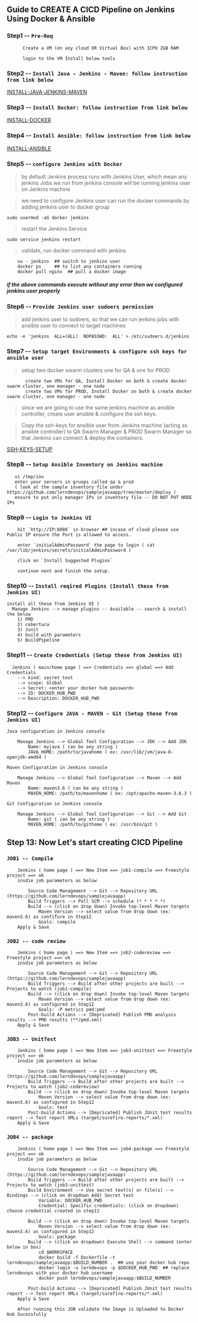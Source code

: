 ## Guide to CREATE A CICD Pipeline on Jenkins Using Docker & Ansible

### Step1 -- `Pre-Req`

```
      Create a VM (on any cloud OR Virtual Box) with 1CPU 2GB RAM

      login to the VM Install below tools
```
### Step2 -- `Install Java - Jenkins - Maven: follow instruction from link below`

   [INSTALL-JAVA-JENKINS-MAVEN](https://github.com/lerndevops/labs/blob/master/jenkins/Install-Java-Jenkins-ubuntu.txt)

### Step3 -- `Install Docker: follow instruction from link below`
    
   [INSTALL-DOCKER](https://github.com/lerndevops/labs/blob/master/docker/install/Install-Docker-manual.txt)

### Step4 -- `Install Ansible: follow instruction from link below`

   [INSTALL-ANSIBLE](https://github.com/lerndevops/labs/blob/master/ansible/install/InsallAnsible.txt)

### Step5 -- `configure Jenkins with Docker` 

> by default Jenkins process runs with Jenkins User, which mean any jenkins Jobs we run from jenkins console will be running jenkins user on Jenkins machine

> we need to configure Jenkins user can run the docker commands by adding jenkins user to docker group

    sudo usermod -aG docker jenkins
			    
> restart the Jenkins Service  

    sudo service jenkins restart
			   
> validate, run docker command with jenkins
```
	su - jenkins  ## switch to jenkins user
	docker ps     ## to list any containers running
	docker pull nginx  ## pull a docker image 
```

##### if the above commands execute without any error then we configured jenkins user properly 

### Step6 -- `Provide Jenkins user sudoers permission`
 
> add jenkins user to sudoers, so that we can run jenkins jobs with ansible user to connect to target machines

    echo -e 'jenkins  ALL=(ALL)  NOPASSWD:  ALL' > /etc/sudoers.d/jenkins

### Step7 -- `Setup target Environments & configure ssh keys for ansible user`

> setup two docker swarm clusters one for QA & one for PROD
```
       create two VMs for QA, Install Docker on both & create docker swarm cluster, one manager - one node
       create two VMs for PROD, Install Docker on both & create docker swarm cluster, one manager - one node
```
> since we are going to use the same jenkins machine as ansible controller, create user ansible & configure the ssh keys. 
	
> Copy the ssh-keys for ansible user from Jenkins machine (acting as ansible controller) to QA Swarm Manager & PROD Swarm Manager so that Jenkins can connect & deploy the containers. 

   [SSH-KEYS-SETUP](https://github.com/lerndevops/labs/blob/master/ansible/install/ssh-keys-setup.md)

### Step8 -- `Setup Ansible Inventory on Jenkins machine`

```
   vi /tmp/inv 
   enter your servers in gruops called qa & prod 
   ( look at the sample inventory file under https://github.com/lerndevops/samplejavaapp/tree/master/deploy )
   ensure to put only manager IPs in inventory file -- DO NOT PUT NODE IPs
```

### Step9 -- `Login to Jenkins UI`

```
	hit `http://IP:8080` in browser ## incase of cloud please use Public IP ensure the Port is allowed to access. 

	enter `initialAdminPassword` the page to login ( cat /var/lib/jenkins/secrets/initialAdminPassword )

	click on `Install Suggested Plugins`

	continue next and finish the setup. 
```

### Step10 -- `Install reqired Plugins (Install these from Jenkins UI)`
```
install all these from Jenkins UI )
  Manage Jenkins --> manage plugins -- Available -- search & install the below
  	1) PMD
  	2) cobertura
  	3) Junit
  	4) build with parameters
  	5) BuildPipeline
```

### Step11 -- `Create Credentials (Setup these from Jenkins UI)`

```
  Jenkins ( main/home page ) ==> Credentials ==> global ==> Add Credentials 
	--> kind: secret text 
	--> scope: Global 
	--> Secret: <enter your docker hub password> 
	--> ID: DOCKER_HUB_PWD 
	--> Description: DOCKER_HUB_PWD
```
### Step12 -- `Configure JAVA - MAVEN - Git (Setup these from Jenkins UI)`

```
Java configuration in Jenkins console 
	
	Manage Jenkins --> Global Tool Configuration --> JDK --> Add JDK
		Name: myjava ( can be any string )
		JAVA_HOME: /path/to/javahome ( ex: /usr/lib/jvm/java-8-openjdk-amd64 )

Maven Configuration in Jenkins console
	
	Manage Jenkins --> Global Tool Configuration --> Maven --> Add Maven
		Name: maven3.6 ( can be any string )
		MAVEN_HOME: /path/to/mavenhome ( ex: /opt/apache-maven-3.6.3 )
		
Git Configuration in Jenkins console
	
	Manage Jenkins --> Global Tool Configuration --> Git --> Add Git
		Name: git ( can be any string )
		MAVEN_HOME: /path/to/githome ( ex: /usr/bin/git )
```

## Step 13: Now Let's start creating CICD Pipeline

### `JOB1 -- Compile`
```
	Jenkins ( home page ) ==> New Item ==> job1-compile ==> Freestyle project ==> ok
	insdie job parameters as below 
	
		Source Code Management --> Git --> Repository URL (https://github.com/lerndevops/samplejavaapp)
		Build Triggers --> Poll SCM --> schedule (* * * * *)
		Build --> (click on drop down) Invoke top-level Maven targets
			Maven Version --> select value from drop down (ex: maven3.6) as confifure in Step12
			Goals: compile
	Apply & Save
```

### `JOB2 -- code review`
```
	Jenkins ( home page ) ==> New Item ==> job2-codereview ==> Freestyle project ==> ok
	insdie job parameters as below 
	
		Source Code Management --> Git --> Repository URL (https://github.com/lerndevops/samplejavaapp)
		Build Triggers --> Build after other projects are built --> Projects to watch (job1-compile)
		Build --> (click on drop down) Invoke top-level Maven targets
			Maven Version --> select value from drop down (ex: maven3.6) as configured in Step12
			Goals: -P metrics pmd:pmd
		Post-build Actions --> [Depricated] Publish PMD analysis results --> PMD results (**/pmd.xml)
	Apply & Save
```

### `JOB3 -- UnitTest`
```
	Jenkins ( home page ) ==> New Item ==> job3-unittest ==> Freestyle project ==> ok
	insdie job parameters as below 
	
		Source Code Management --> Git --> Repository URL (https://github.com/lerndevops/samplejavaapp)
		Build Triggers --> Build after other projects are built --> Projects to watch (job2-codereview)
		Build --> (click on drop down) Invoke top-level Maven targets
			Maven Version --> select value from drop down (ex: maven3.6) as configured in Step12
			Goals: test
		Post-build Actions --> [Depricated] Publish JUnit test results report --> Test report XMLs (target/surefire-reports/*.xml)
	Apply & Save
```

### `JOB4 -- package`
```
	Jenkins ( home page ) ==> New Item ==> job4-package ==> Freestyle project ==> ok
	insdie job parameters as below 
	
		Source Code Management --> Git --> Repository URL (https://github.com/lerndevops/samplejavaapp)
		Build Triggers --> Build after other projects are built --> Projects to watch (job3-unittest)
		Build Environment --> Use secret text(s) or file(s) --> Bindings --> (click on dropdown Add) Secret text 
			Variable: DOCKER_HUB_PWD
			Credential: Specific credentials: (click on dropdown) choose credential created in step11 
			
		Build --> (click on drop down) Invoke top-level Maven targets
			Maven Version --> select value from drop down (ex: maven3.6) as configured in Step12
			Goals: package
		Build --> (click on dropdown) Execute Shell --> command (enter below in box)
			cd $WORKSPACE
			docker build -f Dockerfile -t lerndevops/samplejavaapp:$BUILD_NUMBER .  ## use your docker hub repo
			docker login -u lerndevops -p $DOCKER_HUB_PWD  ## replace lerndevops with your docker hub username
			docker push lerndevops/samplejavaapp:$BUILD_NUMBER
	
		Post-build Actions --> [Depricated] Publish JUnit test results report --> Test report XMLs (target/surefire-reports/*.xml)
	Apply & Save
	
	After running this JOB validate the Image is Uploaded to Docker Hub Sucessfully 
```
